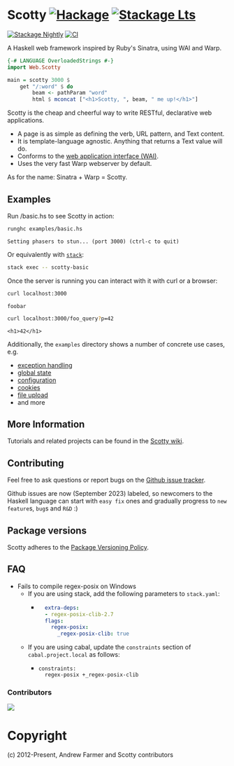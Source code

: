 # Scotty [![Hackage](http://img.shields.io/hackage/v/scotty.svg)](https://hackage.haskell.org/package/scotty) [![Stackage Lts](http://stackage.org/package/scotty/badge/lts)](http://stackage.org/lts/package/scotty)
[![Stackage Nightly](http://stackage.org/package/scotty/badge/nightly)](http://stackage.org/nightly/package/scotty) [![CI](https://github.com/scotty-web/scotty/actions/workflows/haskell-ci.yml/badge.svg)](https://github.com/scotty-web/scotty/actions/workflows/haskell-ci.yml)

A Haskell web framework inspired by Ruby's Sinatra, using WAI and Warp.

```haskell
{-# LANGUAGE OverloadedStrings #-}
import Web.Scotty

main = scotty 3000 $
    get "/:word" $ do
        beam <- pathParam "word"
        html $ mconcat ["<h1>Scotty, ", beam, " me up!</h1>"]
```

Scotty is the cheap and cheerful way to write RESTful, declarative web applications.

* A page is as simple as defining the verb, URL pattern, and Text content.
* It is template-language agnostic. Anything that returns a Text value will do.
* Conforms to the [web application interface (WAI)](https://github.com/yesodweb/wai/).
* Uses the very fast Warp webserver by default.

As for the name: Sinatra + Warp = Scotty.

## Examples

Run /basic.hs to see Scotty in action:

```bash
runghc examples/basic.hs
```
`Setting phasers to stun... (port 3000) (ctrl-c to quit)`

Or equivalently with [`stack`](https://docs.haskellstack.org/en/stable/):

```bash
stack exec -- scotty-basic
```

Once the server is running you can interact with it with curl or a browser:

```bash
curl localhost:3000
```
`foobar`

```bash
curl localhost:3000/foo_query?p=42
```
`<h1>42</h1>`


Additionally, the `examples` directory shows a number of concrete use cases, e.g. 

* [exception handling](./examples/exceptions.hs)
* [global state](./examples/globalstate.hs)
* [configuration](./examples/reader.hs)
* [cookies](./examples/cookies.hs)
* [file upload](./examples/upload.hs)
* and more

## More Information

Tutorials and related projects can be found in the [Scotty wiki](https://github.com/scotty-web/scotty/wiki).

## Contributing

Feel free to ask questions or report bugs on the [Github issue tracker](https://github.com/scotty-web/scotty/issues/).

Github issues are now (September 2023) labeled, so newcomers to the Haskell language can start with `easy fix` ones and gradually progress to `new feature`s, `bug`s and `R&D` :)

## Package versions

Scotty adheres to the [Package Versioning Policy](https://pvp.haskell.org/).


## FAQ

* Fails to compile regex-posix on Windows
    * If you are using stack, add the following parameters to `stack.yaml`:
        * ```yaml
            extra-deps:
            - regex-posix-clib-2.7
            flags:
              regex-posix:
                _regex-posix-clib: true
          ```
    * If you are using cabal, update the `constraints` section of `cabal.project.local` as follows:
        * ```
          constraints:
            regex-posix +_regex-posix-clib 
          ```

### Contributors

<a href="https://github.com/scotty-web/scotty/graphs/contributors">
  <img src="https://contrib.rocks/image?repo=scotty-web/scotty" />
</a>


# Copyright 
(c) 2012-Present, Andrew Farmer and Scotty contributors
